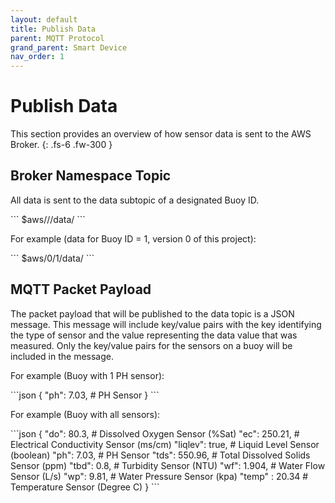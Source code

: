 ```yaml
---
layout: default
title: Publish Data
parent: MQTT Protocol
grand_parent: Smart Device
nav_order: 1
---
```


# Publish Data

This section provides an overview of how sensor data is sent to the AWS Broker.
{: .fs-6 .fw-300 }

## Broker Namespace Topic

All data is sent to the data subtopic of a designated Buoy ID.

<div class="code-example" markdown="1">
```
$aws/<version#>/<buoy_id>/data/
```
</div>

For example (data for Buoy ID = 1, version 0 of this project):

<div class="code-example" markdown="1">
```
$aws/0/1/data/
```
</div>

## MQTT Packet Payload

The packet payload that will be published to the data topic is a JSON message.
This message will include key/value pairs with the key identifying the type of sensor and the value representing the data value that was measured.
Only the key/value pairs for the sensors on a buoy will be included in the message.

For example (Buoy with 1 PH sensor):

<div class="code-example" markdown="1">
```json
{
  "ph": 7.03,      # PH Sensor
}
```
</div>

For example (Buoy with all sensors):

<div class="code-example" markdown="1">
```json
{
  "do": 80.3,      # Dissolved Oxygen Sensor (%Sat)
  "ec": 250.21,    # Electrical Conductivity Sensor (ms/cm)
  "liqlev": true,  # Liquid Level Sensor (boolean)
  "ph": 7.03,      # PH Sensor
  "tds": 550.96,   # Total Dissolved Solids Sensor (ppm)
  "tbd": 0.8,      # Turbidity Sensor (NTU)
  "wf": 1.904,     # Water Flow Sensor (L/s)
  "wp": 9.81,      # Water Pressure Sensor (kpa)
  "temp" : 20.34   # Temperature Sensor (Degree C)
}
```
</div>
